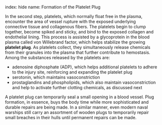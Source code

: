 index: hide
name: Formation of the Platelet Plug

In the second step, platelets, which normally float free in the plasma, encounter the area of vessel rupture with the exposed underlying connective tissue and collagenous fibers. The platelets begin to clump together, become spiked and sticky, and bind to the exposed collagen and endothelial lining. This process is assisted by a glycoprotein in the blood plasma called von Willebrand factor, which helps stabilize the growing  **platelet plug**. As platelets collect, they simultaneously release chemicals from their granules into the plasma that further contribute to hemostasis. Among the substances released by the platelets are:

  * adenosine diphosphate (ADP), which helps additional platelets to adhere to the injury site, reinforcing and expanding the platelet plug
  * serotonin, which maintains vasoconstriction
  * prostaglandins and phospholipids, which also maintain vasoconstriction and help to activate further clotting chemicals, as discussed next

A platelet plug can temporarily seal a small opening in a blood vessel. Plug formation, in essence, buys the body time while more sophisticated and durable repairs are being made. In a similar manner, even modern naval warships still carry an assortment of wooden plugs to temporarily repair small breaches in their hulls until permanent repairs can be made.
